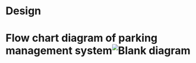 # Design
# Flow chart diagram of parking management system![Blank diagram](https://user-images.githubusercontent.com/101541785/161255834-4214b776-ae3b-48a6-9a60-c25834ed3430.png)
